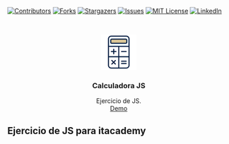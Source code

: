 <!--
*** Thanks for checking out the Best-README-Template. If you have a suggestion
*** that would make this better, please fork the repo and create a pull request
*** or simply open an issue with the tag "enhancement".
*** Thanks again! Now go create something AMAZING! :D
***
***
***
*** To avoid retyping too much info. Do a search and replace for the following:
*** github_username, repo_name, twitter_handle, email, project_title, project_description
-->

<!-- PROJECT SHIELDS -->
<!--
*** I'm using markdown "reference style" links for readability.
*** Reference links are enclosed in brackets [ ] instead of parentheses ( ).
*** See the bottom of this document for the declaration of the reference variables
*** for contributors-url, forks-url, etc. This is an optional, concise syntax you may use.
*** https://www.markdownguide.org/basic-syntax/#reference-style-links
-->

[![Contributors][contributors-shield]][contributors-url]
[![Forks][forks-shield]][forks-url]
[![Stargazers][stars-shield]][stars-url]
[![Issues][issues-shield]][issues-url]
[![MIT License][license-shield]][license-url]
[![LinkedIn][linkedin-shield]][linkedin-url]

<!-- PROJECT LOGO -->
<br />
<p align="center">
  <a href="https://github.com/Y2KWebs/sprint3-JS-itacademy">
    <img src="./images/logo.png" alt="Logo" width="80" height="80">
  </a>

  <h3 align="center">Calculadora JS</h3>

  <p align="center">
    Ejercicio de JS.
    <br />
    <a href="https://y2kwebs.github.io/sprint2-animacion-itacademy/">Demo</a>
    <br />

  </p>
</p>

<!-- ABOUT THE PROJECf -->

## Ejercicio de JS para itacademy

[contributors-shield]: https://img.shields.io/github/contributors/Y2KWebs/Sprint2-animacion-itacademy.svg?style=for-the-badge
[contributors-url]: https://github.com/Y2KWebs/sprint3-JS-itacademy/graphs/contributors
[forks-shield]: https://img.shields.io/github/forks/Y2KWebs/Sprint2-animacion-itacademy.svg?style=for-the-badge
[forks-url]: https://github.com/Y2KWebs/sprint3-JS-itacademy/network/members
[stars-shield]: https://img.shields.io/github/stars/Y2KWebs/Sprint2-animacion-itacademy.svg?style=for-the-badge
[stars-url]: https://github.com/Y2KWebs/sprint3-JS-itacademy/stargazers
[issues-shield]: https://img.shields.io/github/issues/Y2KWebs/Sprint2-animacion-itacademy.svg?style=for-the-badge
[issues-url]: https://github.com/Y2KWebs/sprint3-JS-itacademy/issues
[license-shield]: https://img.shields.io/github/license/Y2KWebs/Sprint2-animacion-itacademy.svg?style=for-the-badge
[license-url]: https://github.com/Y2KWebs/sprint3-JS-itacademy/blob/master/LICENSE.txt
[linkedin-shield]: https://img.shields.io/badge/-LinkedIn-black.svg?style=for-the-badge&logo=linkedin&colorB=555
[linkedin-url]: https://linkedin.com/in/github_username
[product-screenshot]: ./images/screenshot.png
